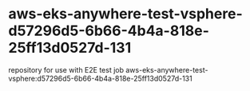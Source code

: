 # aws-eks-anywhere-test-vsphere-d57296d5-6b66-4b4a-818e-25ff13d0527d-131
repository for use with E2E test job aws-eks-anywhere-test-vsphere:d57296d5-6b66-4b4a-818e-25ff13d0527d-131
